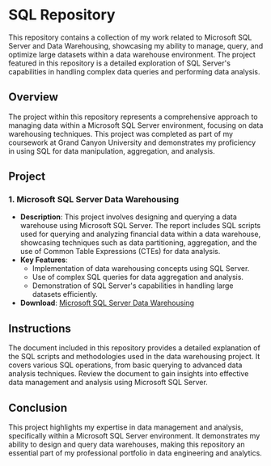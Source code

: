 # SQL Repository


This repository contains a collection of my work related to Microsoft SQL Server and Data Warehousing, showcasing my ability to manage, query, and optimize large datasets within a data warehouse environment. The project featured in this repository is a detailed exploration of SQL Server's capabilities in handling complex data queries and performing data analysis.

## Overview

The project within this repository represents a comprehensive approach to managing data within a Microsoft SQL Server environment, focusing on data warehousing techniques. This project was completed as part of my coursework at Grand Canyon University and demonstrates my proficiency in using SQL for data manipulation, aggregation, and analysis.

## Project

### 1. **Microsoft SQL Server Data Warehousing**
   - **Description**: This project involves designing and querying a data warehouse using Microsoft SQL Server. The report includes SQL scripts used for querying and analyzing financial data within a data warehouse, showcasing techniques such as data partitioning, aggregation, and the use of Common Table Expressions (CTEs) for data analysis.
   - **Key Features**:
     - Implementation of data warehousing concepts using SQL Server.
     - Use of complex SQL queries for data aggregation and analysis.
     - Demonstration of SQL Server's capabilities in handling large datasets efficiently.
   - **Download**: [Microsoft SQL Server Data Warehousing](https://github.com/user-attachments/files/16828353/Microsoft.SQL.server.DATA.WAREHOUSES.pdf)


## Instructions

The document included in this repository provides a detailed explanation of the SQL scripts and methodologies used in the data warehousing project. It covers various SQL operations, from basic querying to advanced data analysis techniques. Review the document to gain insights into effective data management and analysis using Microsoft SQL Server.

## Conclusion

This project highlights my expertise in data management and analysis, specifically within a Microsoft SQL Server environment. It demonstrates my ability to design and query data warehouses, making this repository an essential part of my professional portfolio in data engineering and analytics. 
